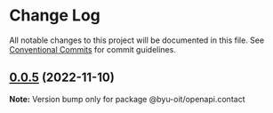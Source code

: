 # Change Log

All notable changes to this project will be documented in this file.
See [Conventional Commits](https://conventionalcommits.org) for commit guidelines.

## [0.0.5](https://github.com/byu-oit/byu-oit-sdk-js/compare/v0.0.4...v0.0.5) (2022-11-10)

**Note:** Version bump only for package @byu-oit/openapi.contact
